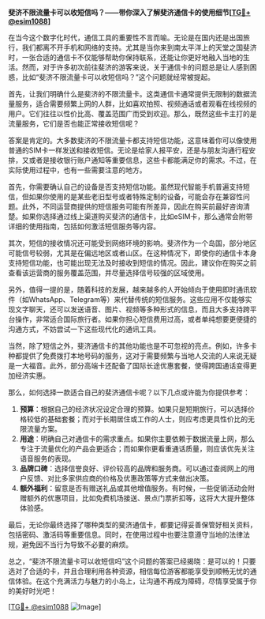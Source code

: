 **斐济不限流量卡可以收短信吗？——带你深入了解斐济通信卡的使用细节[[TG💪+ @esim1088](https://t.me/s/esim1088)]**

在当今这个数字化时代，通信工具的重要性不言而喻。无论是在国内还是出国旅行，我们都离不开手机和网络的支持。尤其是当你来到南太平洋上的天堂之国斐济时，一张合适的通信卡不仅能够帮助你保持联系，还能让你更好地融入当地的生活。然而，对于许多初次前往斐济的游客来说，关于通信卡的问题总是让人感到困惑，比如“斐济不限流量卡可以收短信吗？”这个问题就经常被提起。

首先，让我们明确什么是斐济的不限流量卡。这类通信卡通常提供无限制的数据流量服务，适合需要频繁上网的人群，比如喜欢拍照、视频通话或者观看在线视频的用户。它们往往以性价比高、覆盖范围广而受到欢迎。那么，既然这些卡主打的是流量服务，它们是否也能正常接收短信呢？

答案是肯定的。大多数斐济的不限流量卡都支持短信功能，这意味着你可以像使用普通的SIM卡一样发送和接收短信。无论是给家人报平安，还是与朋友沟通行程安排，又或者是接收银行账户通知等重要信息，这些卡都能满足你的需求。不过，在实际使用过程中，也有一些需要注意的地方。

首先，你需要确认自己的设备是否支持短信功能。虽然现代智能手机普遍支持短信，但如果你使用的是某些老旧型号或者特殊定制的设备，可能会存在兼容性问题。此外，不同运营商提供的短信服务可能有所差异，因此在购买前最好咨询清楚。如果你选择通过线上渠道购买斐济的通信卡，比如eSIM卡，那么通常会附带详细的使用指南，包括如何激活短信服务等内容。

其次，短信的接收情况还可能受到网络环境的影响。斐济作为一个岛国，部分地区可能信号较弱，尤其是在偏远地区或者山区。在这种情况下，即使你的通信卡本身支持短信功能，也可能出现无法及时接收到短信的情况。因此，建议你在购买之前查看该运营商的服务覆盖范围，并尽量选择信号较强的区域使用。

另外，值得一提的是，随着科技的发展，越来越多的人开始倾向于使用即时通讯软件（如WhatsApp、Telegram等）来代替传统的短信服务。这些应用不仅能够实现文字聊天，还可以发送语音、图片、视频等多种形式的信息，而且大多支持跨平台操作，非常适合国际旅行者。如果你担心短信费用过高，或者单纯想要更便捷的沟通方式，不妨尝试一下这些现代化的通讯工具。

当然，除了短信之外，斐济通信卡的其他功能也是不可忽视的亮点。例如，许多卡种都提供了免费拨打本地号码的服务，这对于需要频繁与当地人交流的人来说无疑是一大福音。此外，部分高端卡还配备了国际长途优惠套餐，使得跨国通话变得更加经济实惠。

那么，如何选择一款适合自己的斐济通信卡呢？以下几点或许能为你提供参考：

1. **预算**：根据自己的经济状况设定合理的预算。如果只是短期旅行，可以选择价格较低的基础套餐；而对于长期居住或工作的人士，则应考虑更具性价比的无限流量方案。
2. **用途**：明确自己对通信卡的需求重点。如果你主要依赖于数据流量上网，那么专注于流量优化的产品会更适合；而如果你更看重通话质量，则应该优先关注语音服务的表现。
3. **品牌口碑**：选择信誉良好、评价较高的品牌和服务商。可以通过查阅网上的用户反馈、对比多家供应商的价格及优惠政策等方式来做出决策。
4. **额外福利**：留意是否有赠送礼品或其他增值服务。有时候，一些促销活动会附赠额外的优惠项目，比如免费机场接送、景点门票折扣等，这将大大提升整体体验感。

最后，无论你最终选择了哪种类型的斐济通信卡，都要记得妥善保管好相关资料，包括密码、激活码等重要信息。同时，在使用过程中也要注意遵守当地的法律法规，避免因不当行为导致不必要的麻烦。

总之，“斐济不限流量卡可以收短信吗”这个问题的答案已经揭晓：是可以的！只要选对了合适的卡，并且合理利用各种资源，相信每位游客都能享受到顺畅无忧的通信体验。在这个充满活力与魅力的小岛上，让沟通不再成为障碍，尽情享受属于你的美好时光吧！

[[TG💪+ @esim1088](https://t.me/s/esim1088) ![Image](https://i.postimg.cc/4NQfJmqS/Snipaste-2025-05-13-00-14-12.png)]